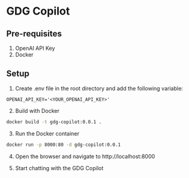 # GDG Copilot

## Pre-requisites

1. OpenAI API Key
2. Docker

## Setup

1. Create .env file in the root directory and add the following variable:

```
OPENAI_API_KEY='<YOUR_OPENAI_API_KEY>'
```

2. Build with Docker

```bash
docker build -t gdg-copilot:0.0.1 .
```

3. Run the Docker container

```bash
docker run -p 8000:80 -d gdg-copilot:0.0.1
```

4. Open the browser and navigate to http://localhost:8000

5. Start chatting with the GDG Copilot
